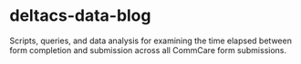 # deltacs-data-blog
Scripts, queries, and data analysis for examining the time elapsed between form completion and submission across all CommCare form submissions.

